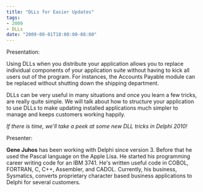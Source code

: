```yaml
---
title: "DLLs for Easier Updates"
tags:
- 2009
- DLLs
date: "2009-09-01T18:00:00-08:00"
---
```


Presentation:

Using DLLs when you distribute your application allows you to replace individual components of your application suite without having to kick all users out of the program.  For instances, the Accounts Payable module can be replaced without shutting down the shipping department.

DLLs can be very useful in many situations and once you learn a few tricks, are really quite simple.  We will talk about how to structure your application to use DLLs to make updating installed applications much simpler to manage and keeps customers working happily.

*If there is time, we'll take a peek at some new DLL tricks in Delphi 2010!*


Presenter:

**Gene Juhos** has been working with Delphi since version 3.  Before that he used the Pascal language on the Apple Lisa.  He started his programming career writing code for an IBM 3741. He's written useful code in COBOL, FORTRAN, C, C++, Assembler, and CADOL.  Currently, his business, Sysmatics, converts proprietary character based business applications to Delphi for several customers.

